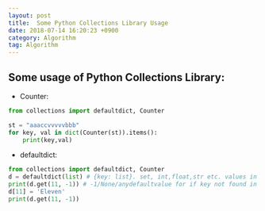 ```yaml
---
layout: post 
title:  Some Python Collections Library Usage   
date: 2018-07-14 16:20:23 +0900 
category: Algorithm
tag: Algorithm
---
```


## Some usage of Python Collections Library:
* Counter: 
 
```python
from collections import defaultdict, Counter

st = "aaaccvvvvvbbb"
for key, val in dict(Counter(st)).items():
    print(key,val)
```

* defaultdict: 
 
```python
from collections import defaultdict, Counter
d = defaultdict(list) # {key: list}. set, int,float,str etc. values in dict possible
print(d.get(11, -1)) # -1/None/anydefaultvalue for if key not found in d
d[11] = 'Eleven'
print(d.get(11, -1)) 
```